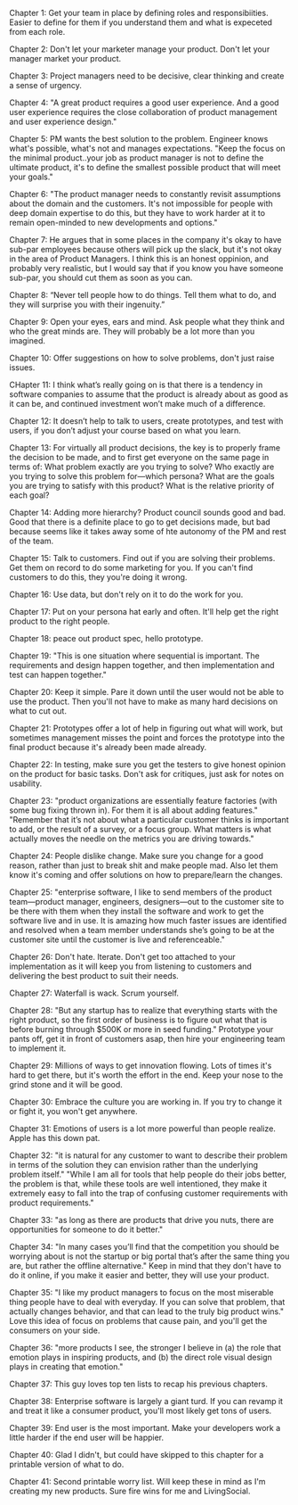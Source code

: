 Chapter 1: Get your team in place by defining roles and responsibiities.  Easier to define for them if you understand them and what is expeceted from each role.

Chapter 2: Don't let your marketer manage your product.  Don't let your manager market your product.

Chapter 3: Project managers need to be decisive, clear thinking and create a sense of urgency.

Chapter 4: "A great product requires a good user experience.  And a good user experience requires the close collaboration of product management and user experience design."

Chapter 5: PM wants the best solution to the problem. Engineer knows what's possible, what's not and manages expectations.  "Keep the focus on the minimal product..your job as product manager is not to define the ultimate product, it's to define the smallest possible product that will meet your goals."

Chapter 6: "The product manager needs to constantly revisit assumptions about the domain and the customers.  It's not impossible for people with deep domain expertise to do this, but they have to work harder at it to remain open-minded to new developments and options."

Chapter 7: He argues that in some places in the company it's okay to have sub-par employees because others will pick up the slack, but it's not okay in the area of Product Managers.  I think this is an honest oppinion, and probably very realistic, but I would say that if you know you have someone sub-par, you should cut them as soon as you can.

Chapter 8: “Never tell people how to do things. Tell them what to do, and they will surprise you with their ingenuity.”

Chapter 9: Open your eyes, ears and mind.  Ask people what they think and who the great minds are.  They will probably be a lot more than you imagined.

Chapter 10: Offer suggestions on how to solve problems, don't just raise issues.

CHapter 11: I think what’s really going on is that there is a tendency in software companies to assume that the product is already about as good as it can be, and continued investment won’t make much of a difference.

Chapter 12: It doesn’t help to talk to users, create prototypes, and test with users, if you don’t adjust your course based on what you learn.

Chapter 13: For virtually all product decisions, the key is to properly frame the decision to be made, and to first get everyone on the same page in terms of: What problem exactly are you trying to solve? Who exactly are you trying to solve this problem for—which persona? What are the goals you are trying to satisfy with this product? What is the relative priority of each goal?


Chapter 14: Adding more hierarchy?  Product council sounds good and bad.  Good that there is a definite place to go to get decisions made, but bad because seems like it takes away some of hte autonomy of the PM and rest of the team.

Chapter 15: Talk to customers.  Find out if you are solving their problems.  Get them on record to do some marketing for you.  If you can't find customers to do this, they you're doing it wrong.

Chapter 16: Use data, but don't rely on it to do the work for you.

Chapter 17: Put on your persona hat early and often.  It'll help get the right product to the right people.

Chapter 18: peace out product spec, hello prototype.

Chapter 19: "This is one situation where sequential is important. The requirements and design happen together, and then implementation and test can happen together."

Chapter 20: Keep it simple.  Pare it down until the user would not be able to use the product.  Then you'll not have to make as many hard decisions on what to cut out.

Chapter 21: Prototypes offer a lot of help in figuring out what will work, but sometimes management misses the point and forces the prototype into the final product because it's already been made already.

Chapter 22: In testing, make sure you get the testers to give honest opinion on the product for basic tasks.  Don't ask for critiques, just ask for notes on usability.

Chapter 23: "product organizations are essentially feature factories (with some bug fixing thrown in). For them it is all about adding features."  "Remember that it’s not about what a particular customer thinks is important to add, or the result of a survey, or a focus group. What matters is what actually moves the needle on the metrics you are driving towards."

Chapter 24: People dislike change.  Make sure you change for a good reason, rather than just to break shit and make people mad. Also let them know it's coming and offer solutions on how to prepare/learn the changes.

Chapter 25: "enterprise software, I like to send members of the product team—product manager, engineers, designers—out to the customer site to be there with them when they install the software and work to get the software live and in use. It is amazing how much faster issues are identified and resolved when a team member understands she’s going to be at the customer site until the customer is live and referenceable."

Chapter 26: Don't hate. Iterate.  Don't get too attached to your implementation as it will keep you from listening to customers and delivering the best product to suit their needs.

Chapter 27: Waterfall is wack.  Scrum yourself.

Chapter 28: "But any startup has to realize that everything starts with the right product, so the first order of business is to figure out what that is before burning through $500K or more in seed funding."  Prototype your pants off, get it in front of customers asap, then hire your engineering team to implement it.

Chapter 29: Millions of ways to get innovation flowing.  Lots of times it's hard to get there, but it's worth the effort in the end.  Keep your nose to the grind stone and it will be good.

Chapter 30: Embrace the culture you are working in.  If you try to change it or fight it, you won't get anywhere.

Chapter 31: Emotions of users is a lot more powerful than people realize.  Apple has this down pat.

Chapter 32: "it is natural for any customer to want to describe their problem in terms of the solution they can envision rather than the underlying problem itself."  "While I am all for tools that help people do their jobs better, the problem is that, while these tools are well intentioned, they make it extremely easy to fall into the trap of confusing customer requirements with product requirements."

Chapter 33: "as long as there are products that drive you nuts, there are opportunities for someone to do it better."

Chapter 34: "In many cases you’ll find that the competition you should be worrying about is not the startup or big portal that’s after the same thing you are, but rather the offline alternative."  Keep in mind that they don't have to do it online, if you make it easier and better, they will use your product.

Chapter 35: "I like my product managers to focus on the most miserable thing people have to deal with everyday. If you can solve that problem, that actually changes behavior, and that can lead to the truly big product wins."  Love this idea of focus on problems that cause pain, and you'll get the consumers on your side.

Chapter 36: "more products I see, the stronger I believe in (a) the role that emotion plays in inspiring products, and (b) the direct role visual design plays in creating that emotion."

Chapter 37: This guy loves top ten lists to recap his previous chapters.

Chapter 38: Enterprise software is largely a giant turd.  If you can revamp it and treat it like a consumer product, you'll most likely get tons of users.

Chapter 39: End user is the most important.  Make your developers work a little harder if the end user will be happier.

Chapter 40: Glad I didn't, but could have skipped to this chapter for a printable version of what to do.

Chapter 41: Second printable worry list.  Will keep these in mind as I'm creating my new products.  Sure fire wins for me and LivingSocial.